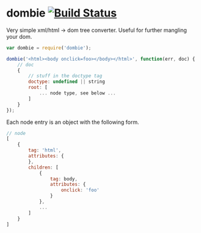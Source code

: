 # dombie [![Build Status](https://secure.travis-ci.org/shtylman/node-dombie.png?branch=master)](https://travis-ci.org/shtylman/node-dombie) #

Very simple xml/html -> dom tree converter. Useful for further mangling your dom.

```javascript
var dombie = require('dombie');

dombie('<html><body onclick=foo></body></html>', function(err, doc) {
    // doc
    {
        // stuff in the doctype tag
        doctype: undefined || string
        root: [
            ... node type, see below ...
        ]
    }
});
```

Each node entry is an object with the following form.
```javascript
// node
[
    {
        tag: 'html',
        attributes: {
        },
        children: [
            {
                tag: body,
                attributes: {
                    onclick: 'foo'
                }
            },
            ...
        ]
    }
]
```
